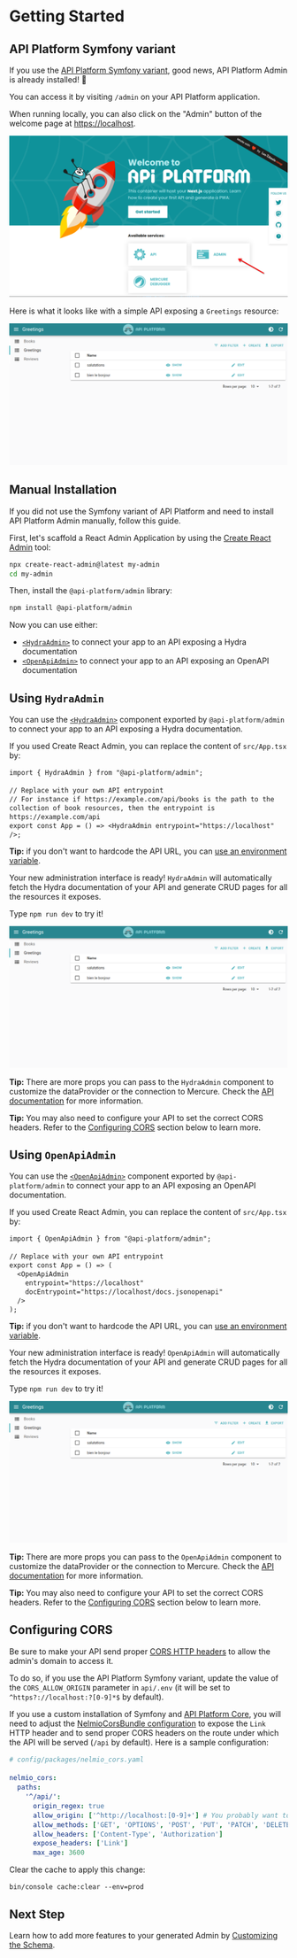 # Getting Started

## API Platform Symfony variant

If you use the [API Platform Symfony variant](../symfony/), good news, API Platform Admin is already installed! 🎉

You can access it by visiting `/admin` on your API Platform application.

When running locally, you can also click on the "Admin" button of the welcome page at [https://localhost](https://localhost).

![API Platform welcome page](./images/api-platform-welcome-page.png)

Here is what it looks like with a simple API exposing a `Greetings` resource:

![Basic admin with the Greetings resource](./images/basic-admin-greetings.png)

## Manual Installation

If you did not use the Symfony variant of API Platform and need to install API Platform Admin manually, follow this guide.

First, let's scaffold a React Admin Application by using the [Create React Admin](https://marmelab.com/react-admin/CreateReactAdmin.html) tool:

```bash
npx create-react-admin@latest my-admin
cd my-admin
```

Then, install the `@api-platform/admin` library:

```bash
npm install @api-platform/admin
```

Now you can use either:

- [`<HydraAdmin>`](#using-hydraadmin) to connect your app to an API exposing a Hydra documentation
- [`<OpenApiAdmin>`](#using-openapiadmin) to connect your app to an API exposing an OpenAPI documentation

## Using `HydraAdmin`

You can use the [`<HydraAdmin>`](./components.md#hydraadmin) component exported by `@api-platform/admin` to connect your app to an API exposing a Hydra documentation.

If you used Create React Admin, you can replace the content of `src/App.tsx` by:

```tsx
import { HydraAdmin } from "@api-platform/admin";

// Replace with your own API entrypoint
// For instance if https://example.com/api/books is the path to the collection of book resources, then the entrypoint is https://example.com/api
export const App = () => <HydraAdmin entrypoint="https://localhost" />;
```

**Tip:** if you don't want to hardcode the API URL, you can [use an environment variable](https://vite.dev/guide/env-and-mode).

Your new administration interface is ready! `HydraAdmin` will automatically fetch the Hydra documentation of your API and generate CRUD pages for all the resources it exposes.

Type `npm run dev` to try it!

![Basic admin with the Greetings resource](./images/basic-admin-greetings.png)

**Tip:** There are more props you can pass to the `HydraAdmin` component to customize the dataProvider or the connection to Mercure. Check the [API documentation](./components.md#hydraadmin) for more information.

**Tip:** You may also need to configure your API to set the correct CORS headers. Refer to the [Configuring CORS](#configuring-cors) section below to learn more.

## Using `OpenApiAdmin`

You can use the [`<OpenApiAdmin>`](./components.md#openapiadmin) component exported by `@api-platform/admin` to connect your app to an API exposing an OpenAPI documentation.

If you used Create React Admin, you can replace the content of `src/App.tsx` by:

```tsx
import { OpenApiAdmin } from "@api-platform/admin";

// Replace with your own API entrypoint
export const App = () => (
  <OpenApiAdmin
    entrypoint="https://localhost"
    docEntrypoint="https://localhost/docs.jsonopenapi"
  />
);
```

**Tip:** if you don't want to hardcode the API URL, you can [use an environment variable](https://vite.dev/guide/env-and-mode).

Your new administration interface is ready! `OpenApiAdmin` will automatically fetch the Hydra documentation of your API and generate CRUD pages for all the resources it exposes.

Type `npm run dev` to try it!

![Basic admin with the Greetings resource](./images/basic-admin-greetings.png)

**Tip:** There are more props you can pass to the `OpenApiAdmin` component to customize the dataProvider or the connection to Mercure. Check the [API documentation](./components.md#openapiadmin) for more information.

**Tip:** You may also need to configure your API to set the correct CORS headers. Refer to the [Configuring CORS](#configuring-cors) section below to learn more.

## Configuring CORS

Be sure to make your API send proper [CORS HTTP headers](https://developer.mozilla.org/en-US/docs/Web/HTTP/CORS) to allow
the admin's domain to access it.

To do so, if you use the API Platform Symfony variant, update the value of the `CORS_ALLOW_ORIGIN` parameter in `api/.env` (it will be set to `^https?://localhost:?[0-9]*$`
by default).

If you use a custom installation of Symfony and [API Platform Core](../core/), you will need to adjust the [NelmioCorsBundle configuration](https://github.com/nelmio/NelmioCorsBundle#configuration) to expose the `Link` HTTP header and to send proper CORS headers on the route under which the API will be served (`/api` by default).
Here is a sample configuration:

```yaml
# config/packages/nelmio_cors.yaml

nelmio_cors:
  paths:
    '^/api/':
      origin_regex: true
      allow_origin: ['^http://localhost:[0-9]+'] # You probably want to change this regex to match your real domain
      allow_methods: ['GET', 'OPTIONS', 'POST', 'PUT', 'PATCH', 'DELETE']
      allow_headers: ['Content-Type', 'Authorization']
      expose_headers: ['Link']
      max_age: 3600
```

Clear the cache to apply this change:

```console
bin/console cache:clear --env=prod
```

## Next Step

Learn how to add more features to your generated Admin by [Customizing the Schema](./schema-org.md).